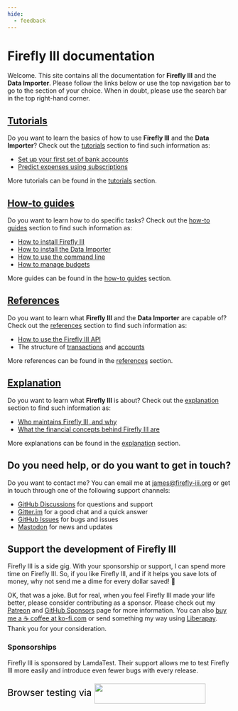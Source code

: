 ```yaml
---
hide:
  - feedback
---
```


# Firefly III documentation

Welcome. This site contains all the documentation for **Firefly III** and the **Data Importer**. Please follow the links below or use the top navigation bar to go to the section of your choice. When in doubt, please use the search bar in the top right-hand corner.

## [Tutorials](tutorials/index.md)

Do you want to learn the basics of how to use **Firefly III** and the **Data Importer**? Check out the [tutorials](tutorials/index.md) section to find such information as:

- [Set up your first set of bank accounts](tutorials/finances/first-steps.md)
- [Predict expenses using subscriptions](tutorials/finances/subscription.md)

More tutorials can be found in the [tutorials](tutorials/index.md) section.

## [How-to guides](how-to/index.md)

Do you want to learn how to do specific tasks? Check out the [how-to guides](how-to/index.md) section to find such information as:

- [How to install Firefly III](how-to/firefly-iii/installation/docker.md)
- [How to install the Data Importer](how-to/data-importer/installation/docker.md)
- [How to use the command line](how-to/firefly-iii/features/cli.md)
- [How to manage budgets](how-to/firefly-iii/finances/budgets.md)

More guides can be found in the [how-to guides](how-to/index.md) section.

## [References](references/index.md)

Do you want to learn what **Firefly III** and the **Data Importer** are capable of? Check out the [references](references/index.md) section to find such information as:

- [How to use the Firefly III API](references/firefly-iii/api/index.md)
- The structure of [transactions](references/firefly-iii/transaction-types.md) and [accounts](references/firefly-iii/account-types.md)

More references can be found in the [references](references/index.md) section.

## [Explanation](explanation/index.md)

Do you want to learn what **Firefly III** is about? Check out the [explanation](explanation/index.md) section to find such information as:

- [Who maintains Firefly III, and why](explanation/support.md)
- [What the financial concepts behind Firefly III are](explanation/financial-concepts/transactions.md)

More explanations can be found in the [explanation](explanation/index.md) section.

<!-- HELP TEXT -->

## Do you need help, or do you want to get in touch?

Do you want to contact me? You can email me at [james@firefly-iii.org](mailto:james@firefly-iii.org) or get in touch through one of the following support channels:

- [GitHub Discussions](https://github.com/firefly-iii/firefly-iii/discussions/) for questions and support
- [Gitter.im](https://gitter.im/firefly-iii/firefly-iii) for a good chat and a quick answer
- [GitHub Issues](https://github.com/firefly-iii/firefly-iii/issues) for bugs and issues
- <a rel="me" href="https://fosstodon.org/@ff3">Mastodon</a> for news and updates

<!-- END OF HELP TEXT -->

<!-- SPONSOR TEXT -->

## Support the development of Firefly III

Firefly III is a side gig. With your sponsorship or support, I can spend more time on Firefly III. So, if you like Firefly III, and if it helps you save lots of money, why not send me a dime for every dollar saved! 🥳

OK, that was a joke. But for real, when you feel Firefly III made your life better, please consider contributing as a sponsor. Please check out my [Patreon](https://www.patreon.com/jc5) and [GitHub Sponsors](https://github.com/sponsors/JC5) page for more information. You can also [buy me a ☕️ coffee at ko-fi.com](https://ko-fi.com/Q5Q5R4SH1) or send something my way using [Liberapay](https://liberapay.com/JC5). Thank you for your consideration.

### Sponsorships

Firefly III is sponsored by LamdaTest. Their support allows me to test Firefly III more easily and introduce even fewer bugs with every release.

<p style="font-size:21px; color:black;">Browser testing via
<a href="https://www.lambdatest.com/?utm_source=fireflyiii&utm_medium=sponsor" target="_blank">
<img src="https://www.lambdatest.com/blue-logo.png" style="vertical-align: middle;" width="250" height="45" />
</a>
</p>

<!-- END OF SPONSOR TEXT -->

